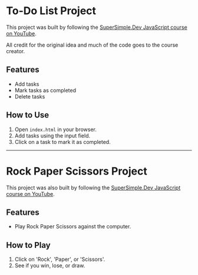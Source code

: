 # To-Do List Project

This project was built by following the [SuperSimple.Dev JavaScript course on YouTube](https://www.youtube.com/channel/UCRxDdXG7pCFqNbpwAheFv0A).

All credit for the original idea and much of the code goes to the course creator.

## Features
- Add tasks
- Mark tasks as completed
- Delete tasks

## How to Use
1. Open `index.html` in your browser.
2. Add tasks using the input field.
3. Click on a task to mark it as completed.

---

# Rock Paper Scissors Project

This project was also built by following the [SuperSimple.Dev JavaScript course on YouTube](https://www.youtube.com/channel/UCRxDdXG7pCFqNbpwAheFv0A).

## Features
- Play Rock Paper Scissors against the computer.

## How to Play
1. Click on 'Rock', 'Paper', or 'Scissors'.
2. See if you win, lose, or draw.
